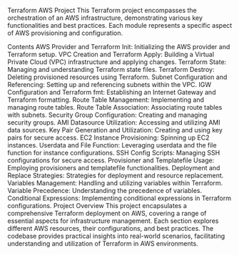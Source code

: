 Terraform AWS Project
This Terraform project encompasses the orchestration of an AWS infrastructure, demonstrating various key functionalities and best practices. Each module represents a specific aspect of AWS provisioning and configuration.

Contents
AWS Provider and Terraform Init: Initializing the AWS provider and Terraform setup.
VPC Creation and Terraform Apply: Building a Virtual Private Cloud (VPC) infrastructure and applying changes.
Terraform State: Managing and understanding Terraform state files.
Terraform Destroy: Deleting provisioned resources using Terraform.
Subnet Configuration and Referencing: Setting up and referencing subnets within the VPC.
IGW Configuration and Terraform fmt: Establishing an Internet Gateway and Terraform formatting.
Route Table Management: Implementing and managing route tables.
Route Table Association: Associating route tables with subnets.
Security Group Configuration: Creating and managing security groups.
AMI Datasource Utilization: Accessing and utilizing AMI data sources.
Key Pair Generation and Utilization: Creating and using key pairs for secure access.
EC2 Instance Provisioning: Spinning up EC2 instances.
Userdata and File Function: Leveraging userdata and the file function for instance configurations.
SSH Config Scripts: Managing SSH configurations for secure access.
Provisioner and Templatefile Usage: Employing provisioners and templatefile functionalities.
Deployment and Replace Strategies: Strategies for deployment and resource replacement.
Variables Management: Handling and utilizing variables within Terraform.
Variable Precedence: Understanding the precedence of variables.
Conditional Expressions: Implementing conditional expressions in Terraform configurations.
Project Overview
This project encapsulates a comprehensive Terraform deployment on AWS, covering a range of essential aspects for infrastructure management. Each section explores different AWS resources, their configurations, and best practices. The codebase provides practical insights into real-world scenarios, facilitating understanding and utilization of Terraform in AWS environments.


